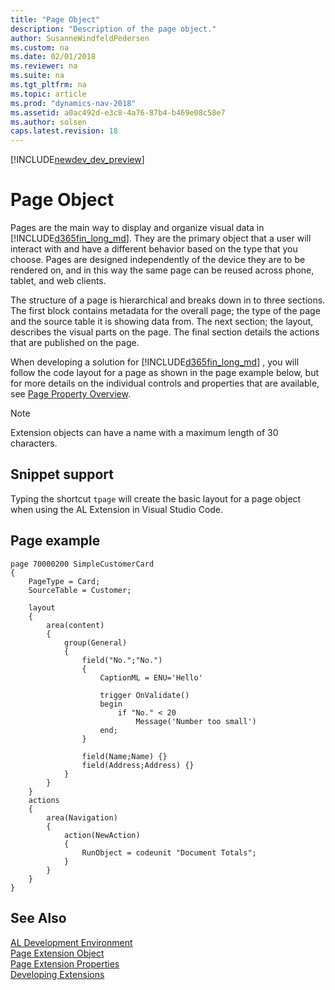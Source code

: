 ```yaml
---
title: "Page Object"
description: "Description of the page object."
author: SusanneWindfeldPedersen
ms.custom: na
ms.date: 02/01/2018
ms.reviewer: na
ms.suite: na
ms.tgt_pltfrm: na
ms.topic: article
ms.prod: "dynamics-nav-2018"
ms.assetid: a0ac492d-e3c8-4a76-87b4-b469e08c58e7
ms.author: solsen
caps.latest.revision: 18
---
```


[!INCLUDE[newdev_dev_preview](includes/newdev_dev_preview.md)]

# Page Object
Pages are the main way to display and organize visual data in [!INCLUDE[d365fin_long_md](includes/d365fin_long_md.md)]. They are the primary object that a user will interact with and have a different behavior based on the type that you choose. Pages are designed independently of the device they are to be rendered on, and in this way the same page can be reused across phone, tablet, and web clients.

The structure of a page is hierarchical and breaks down in to three sections. The first block contains metadata for the overall page; the type of the page and the source table it is showing data from. The next section; the layout, describes the visual parts on the page. The final section details the actions that are published on the page.

When developing a solution for [!INCLUDE[d365fin_long_md](includes/d365fin_long_md.md)] , you will follow the code layout for a page as shown in the page example below, but for more details on the individual controls and properties that are available, see [Page Property Overview](properties/devenv-page-property-overview.md).

> [!NOTE]  
> Extension objects can have a name with a maximum length of 30 characters.      

## Snippet support
Typing the shortcut ```tpage``` will create the basic layout for a page object when using the AL Extension in Visual Studio Code.

## Page example

```
page 70000200 SimpleCustomerCard
{
    PageType = Card;
    SourceTable = Customer;

    layout
    {
        area(content)
        {
            group(General)
            {
                field("No.";"No.")
                {
                    CaptionML = ENU='Hello'

                    trigger OnValidate()
                    begin
                        if "No." < 20
                            Message('Number too small')
                    end;
                }

                field(Name;Name) {}
                field(Address;Address) {}
            }
        }
    }
    actions
    {
        area(Navigation)
        {
            action(NewAction)
            {
                RunObject = codeunit "Document Totals";
            }         
        }
    }
}
```

## See Also  
[AL Development Environment](devenv-reference-overview.md)  
[Page Extension Object](devenv-page-ext-object.md)  
[Page Extension Properties](properties/devenv-page-property-overview.md)   
[Developing Extensions](devenv-dev-overview.md)  
